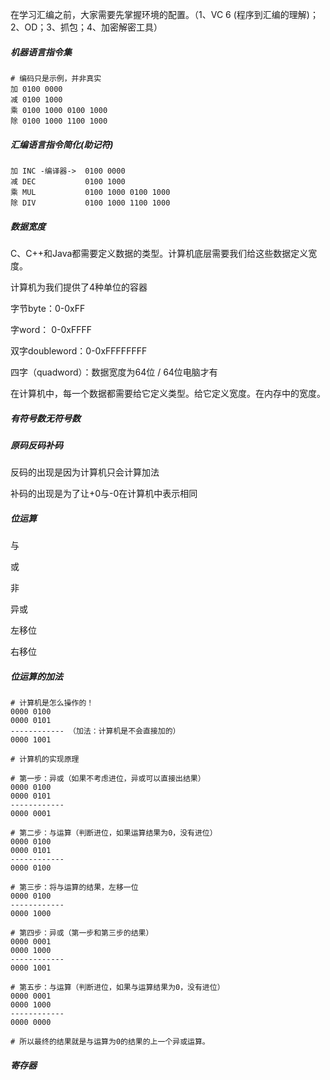在学习汇编之前，大家需要先掌握环境的配置。（1、VC 6 (程序到汇编的理解)；2、OD；3、抓包；4、加密解密工具）



##### 机器语言指令集

```
# 编码只是示例，并非真实
加 0100 0000
减 0100 1000
乘 0100 1000 0100 1000
除 0100 1000 1100 1000
```



##### 汇编语言指令简化(助记符)

```shell
加 INC -编译器->  0100 0000
减 DEC           0100 1000
乘 MUL           0100 1000 0100 1000
除 DIV           0100 1000 1100 1000
```



##### 数据宽度

C、C++和Java都需要定义数据的类型。计算机底层需要我们给这些数据定义宽度。

计算机为我们提供了4种单位的容器

字节byte：0-0xFF

字word： 0-0xFFFF

双字doubleword：0-0xFFFFFFFF

四字（quadword）：数据宽度为64位 / 64位电脑才有

在计算机中，每一个数据都需要给它定义类型。给它定义宽度。在内存中的宽度。



##### 有符号数无符号数



##### 原码反码补码

反码的出现是因为计算机只会计算加法

补码的出现是为了让+0与-0在计算机中表示相同



##### 位运算

与

或

非

异或

左移位

右移位



##### 位运算的加法

```shell
# 计算机是怎么操作的！
0000 0100
0000 0101
------------ （加法：计算机是不会直接加的）
0000 1001

# 计算机的实现原理

# 第一步：异或（如果不考虑进位，异或可以直接出结果）
0000 0100
0000 0101
------------ 
0000 0001

# 第二步：与运算（判断进位，如果运算结果为0，没有进位）
0000 0100
0000 0101
------------ 
0000 0100

# 第三步：将与运算的结果，左移一位
0000 0100
------------ 
0000 1000

# 第四步：异或（第一步和第三步的结果）
0000 0001
0000 1000
------------ 
0000 1001

# 第五步：与运算（判断进位，如果与运算结果为0，没有进位）
0000 0001
0000 1000
------------ 
0000 0000

# 所以最终的结果就是与运算为0的结果的上一个异或运算。
```





##### 寄存器